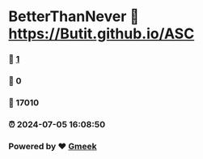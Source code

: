 # BetterThanNever :link: https://Butit.github.io/ASC 
### :page_facing_up: [1](https://Butit.github.io/ASC/tag.html) 
### :speech_balloon: 0 
### :hibiscus: 17010 
### :alarm_clock: 2024-07-05 16:08:50 
### Powered by :heart: [Gmeek](https://github.com/Meekdai/Gmeek)

